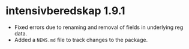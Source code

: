 # intensivberedskap 1.9.1

* Fixed errors due to renaming and removal of fields in underlying reg data.  
* Added a `NEWS.md` file to track changes to the package.
